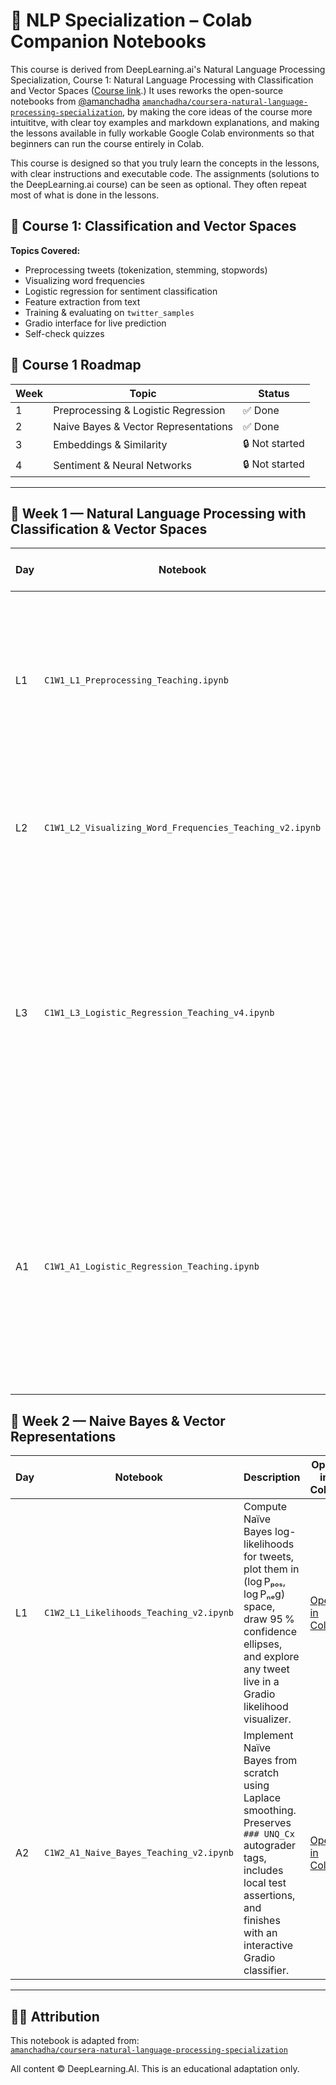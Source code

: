# 🧠 NLP Specialization – Colab Companion Notebooks

This course is derived from DeepLearning.ai's Natural Language Processing Specialization, Course 1: Natural Language Processing with Classification and Vector Spaces ([Course link](https://www.coursera.org/learn/classification-vector-spaces-in-nlp/home/info).)
It uses reworks the open-source notebooks from [@amanchadha](https://github.com/amanchadha/coursera-natural-language-processing-specialization) [`amanchadha/coursera-natural-language-processing-specialization`](https://github.com/amanchadha/coursera-natural-language-processing-specialization), by making the core ideas of the course more intuititve, with clear toy examples and markdown explanations, and making the lessons available in fully workable Google Colab environments so that beginners can run the course entirely in Colab. 

This course is designed so that you truly learn the concepts in the lessons, with clear instructions and executable code. The assignments (solutions to the DeepLearning.ai course) can be seen as optional. They often repeat most of what is done in the lessons.

## 📘 Course 1: Classification and Vector Spaces
**Topics Covered:**
- Preprocessing tweets (tokenization, stemming, stopwords)
- Visualizing word frequencies
- Logistic regression for sentiment classification
- Feature extraction from text
- Training & evaluating on `twitter_samples`
- Gradio interface for live prediction
- Self-check quizzes

## 📅 Course 1 Roadmap

| Week | Topic                                   | Status     |
|------|-----------------------------------------|------------|
| 1    | Preprocessing & Logistic Regression     | ✅ Done     |
| 2    | Naive Bayes & Vector Representations    | ✅ Done       |
| 3    | Embeddings & Similarity                 | 🔒 Not started |
| 4    | Sentiment & Neural Networks             | 🔒 Not started |

---
## 📅 Week 1 — Natural Language Processing with Classification & Vector Spaces

| Day | Notebook | What you’ll build & learn | Open in Colab |
|-----|----------|----------------------------|----------------|
| L1  | `C1W1_L1_Preprocessing_Teaching.ipynb` | Clean & tokenise raw tweets, remove stop-words, apply stemming, then test everything on a toy sentence and an NLTK Twitter corpus. | [Open in Colab](https://colab.research.google.com/github/Joe-rini/nlp-specialization-colab/blob/main/week1/C1W1_L1_Preprocessing_Teaching.ipynb) |
| L2  | `C1W1_L2_Visualizing_Word_Frequencies_Teaching_v2.ipynb` | Turn tokens into frequency dictionaries, draw bar-plots & sentiment-split word-clouds. | [Open in Colab](https://colab.research.google.com/github/Joe-rini/nlp-specialization-colab/blob/main/week1/C1W1_L2_Visualizing_Word_Frequencies_Teaching_v2.ipynb) |
| L3  | `C1W1_L3_Logistic_Regression_Teaching_v4.ipynb` | Convert tweets to simple (pos, neg) feature vectors, train & visualise a Logistic Regression classifier, plot its decision boundary, print accuracy + confusion matrix, and deploy a Gradio sentiment tester. | [Open in Colab](https://colab.research.google.com/github/Joe-rini/nlp-specialization-colab/blob/main/week1/C1W1_L3_Logistic_Regression_Teaching_v4.ipynb) |
| A1  | `C1W1_A1_Logistic_Regression_Teaching.ipynb` | Course Assignment: Implement Logistic Regression from scratch with gradient descent. Includes guided TODOs, a cost-convergence plot, accuracy check, and a Gradio app that queries your very own model. | [Open in Colab](https://colab.research.google.com/github/Joe-rini/nlp-specialization-colab/blob/main/week1/C1W1_A1_Logistic_Regression_Teaching.ipynb) |



## 📅 Week 2 — Naive Bayes & Vector Representations 

| Day | Notebook | Description | Open in Colab |
|-----|----------|-------------|----------------|
| L1  | `C1W2_L1_Likelihoods_Teaching_v2.ipynb` | Compute Naïve Bayes log-likelihoods for tweets, plot them in (log Pₚₒₛ, log Pₙₑg) space, draw 95 % confidence ellipses, and explore any tweet live in a Gradio likelihood visualizer. | [Open in Colab](https://colab.research.google.com/github/Joe-rini/nlp-specialization-colab/blob/main/week2/C1W2_L1_Likelihoods_Teaching_v2.ipynb) |
| A2  | `C1W2_A1_Naive_Bayes_Teaching_v2.ipynb` | Implement Naïve Bayes from scratch using Laplace smoothing. Preserves `### UNQ_Cx` autograder tags, includes local test assertions, and finishes with an interactive Gradio classifier. | [Open in Colab](https://colab.research.google.com/github/Joe-rini/nlp-specialization-colab/blob/main/week2/C1W2_A2_Naive_Bayes_From_Scratch_Teaching.ipynb) |

---

## 🧑‍💻 Attribution

This notebook is adapted from:  
[`amanchadha/coursera-natural-language-processing-specialization`](https://github.com/amanchadha/coursera-natural-language-processing-specialization)

All content © DeepLearning.AI. This is an educational adaptation only.


